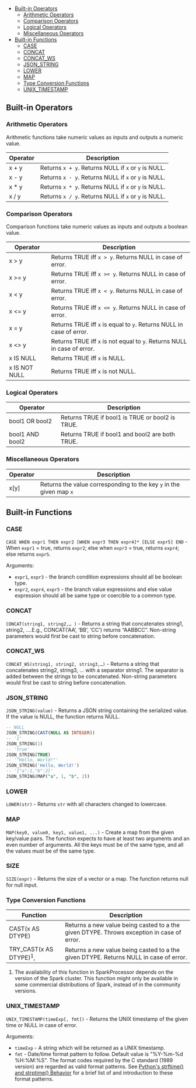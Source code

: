 - [Built-in Operators](#built-in-operators)
  * [Arithmetic Operators](#arithmetic-operators)
  * [Comparison Operators](#comparison-operators)
  * [Logical Operators](#logical-operators)
  * [Miscellaneous Operators](#miscellaneous-operators)
- [Built-in Functions](#built-in-functions)
  * [CASE](#case)
  * [CONCAT](#concat)
  * [CONCAT_WS](#concat-ws)
  * [JSON_STRING](#json-string)
  * [LOWER](#lower)
  * [MAP](#map)
  * [Type Conversion Functions](#type-conversion-functions)
  * [UNIX_TIMESTAMP](#unix-timestamp)

## Built-in Operators

### Arithmetic Operators

Arithmetic functions take numeric values as inputs and outputs a numeric value.

| Operator | Description |
| -------- | --- |
| x + y    | Returns `x + y`. Returns NULL if `x` or `y` is NULL. |
| x - y    | Returns `x - y`. Returns NULL if `x` or `y` is NULL. |
| x * y    | Returns `x * y`. Returns NULL if `x` or `y` is NULL. |
| x / y    | Returns `x / y`. Returns NULL if `x` or `y` is NULL. |


### Comparison Operators

Comparison functions take numeric values as inputs and outputs a boolean value.

| Operator      | Description                                                              |
|---------------|--------------------------------------------------------------------------|
| x > y         | Returns TRUE iff `x > y`. Returns NULL in case of error.                 |
| x >= y        | Returns TRUE iff `x >= y`. Returns NULL in case of error.                |
| x < y         | Returns TRUE iff `x < y`. Returns NULL in case of error.                 |
| x <= y        | Returns TRUE iff `x <= y`. Returns NULL in case of error.                |
| x = y         | Returns TRUE iff `x` is equal to `y`. Returns NULL in case of error.     |
| x <> y        | Returns TRUE iff `x` is not equal to `y`. Returns NULL in case of error. |
| x IS NULL     | Returns TRUE iff `x` is NULL.                                            |
| x IS NOT NULL | Returns TRUE iff `x` is not NULL.                                        |

### Logical Operators

| Operator        | Description                                     |
|-----------------|-------------------------------------------------|
| bool1 OR bool2  | Returns TRUE if bool1 is TRUE or bool2 is TRUE. |
| bool1 AND bool2 | Returns TRUE if bool1 and bool2 are both TRUE.  |

### Miscellaneous Operators

| Operator | Description                                                         |
| -------- | --------------------------------------------------------------------|
| x[y]     | Returns the value corresponding to the key `y` in the given map `x` |


## Built-in Functions

### CASE

`CASE WHEN expr1 THEN expr2 [WHEN expr3 THEN expr4]* [ELSE expr5] END` - When
`expr1` = true, returns `expr2`; else when `expr3` = true, returns `expr4`; else
returns `expr5`.

Arguments:

- `expr1`, `expr3` - the branch condition expressions should all be boolean
  type.
- `expr2`, `expr4`, `expr5` - the branch value expressions and else value
  expression should all be same type or coercible to a common type.

### CONCAT

`CONCAT(string1, string2,… )` - Returns a string that concatenates string1,
string2, ….E.g., CONCAT(‘AA’, ‘BB’, ‘CC’) returns “AABBCC”. Non-string
parameters would first be cast to string before concatenation.

### CONCAT_WS

`CONCAT_WS(string1, string2, string3,…)` - Returns a string that concatenates
string2, string3, … with a separator string1. The separator is added between the
strings to be concatenated. Non-string parameters would first be cast to string
before concatenation.

### JSON_STRING

`JSON_STRING(value)` - Returns a JSON string containing the serialized value. If the 
value is NULL, the function returns NULL.

```SQL
-- NULL
JSON_STRING(CAST(NULL AS INTEGER))
-- '1'
JSON_STRING(1)
-- 'true'
JSON_STRING(TRUE)
-- '"Hello, World!"'
JSON_STRING('Hello, World!')
-- '{"a":1,"b":2}'
JSON_STRING(MAP("a", 1, "b", 2))
```

### LOWER

`LOWER(str)` - Returns `str` with all characters changed to lowercase.

### MAP

`MAP(key0, value0, key1, value1, ...)` -  Create a map from the given key/value pairs. 
The function expects to have at least two arguments and an even number of arguments. 
All the keys must be of the same type, and all the values must be of the same type.

### SIZE

`SIZE(expr)` -  Returns the size of a vector or a map. The function returns null
for null input.

### Type Conversion Functions

| Function                          | Description                                                                               |
|-----------------------------------|-------------------------------------------------------------------------------------------|
| CAST(x AS DTYPE)                  | Returns a new value being casted to a the given DTYPE. Throws exception in case of error. |
| TRY_CAST(x AS DTYPE)<sup>1</sup>, | Returns a new value being casted to a the given DTYPE. Returns NULL in case of error.     |

1. The availability of this function in SparkProcessor depends on the version of
   the Spark cluster. This function might only be available in some commercial
   distributions of Spark, instead of in the community versions.

### UNIX_TIMESTAMP

`UNIX_TIMESTAMP(timeExp[, fmt])` - Returns the UNIX timestamp of the given time
or NULL in case of error.

Arguments:

- `timeExp` - A string which will be returned as a UNIX timestamp.
- `fmt` - Date/time format pattern to follow. Default value is "%Y-%m-%d
  %H:%M:%S". The format codes required by the C standard (1989 version) are
  regarded as valid format patterns. See [Python's strftime() and strptime()
  Behavior](https://docs.python.org/3.7/library/datetime.html#strftime-strptime-behavior)
  for a brief list of and introduction to these format patterns.

